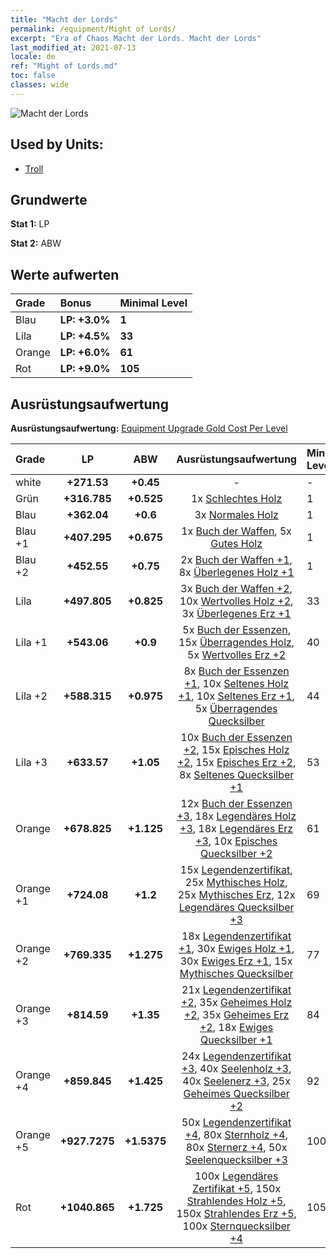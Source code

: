 ```yaml
---
title: "Macht der Lords"
permalink: /equipment/Might of Lords/
excerpt: "Era of Chaos Macht der Lords. Macht der Lords"
last_modified_at: 2021-07-13
locale: de
ref: "Might of Lords.md"
toc: false
classes: wide
---
```


  ![Macht der Lords](/images/e/e_4092.png)

## Used by Units:

* [Troll](/de/units/Troll/) 


## Grundwerte
 **Stat 1:** LP

 **Stat 2:** ABW

## Werte aufwerten

  |     Grade    |   Bonus | Minimal Level | 
  |:-------------|:--------|:--------------| 
  | Blau | **LP: +3.0%** | **1** | 
  | Lila | **LP: +4.5%** | **33** | 
  | Orange | **LP: +6.0%** | **61** | 
  | Rot | **LP: +9.0%** | **105** | 


## Ausrüstungsaufwertung
 **Ausrüstungsaufwertung:** [Equipment Upgrade Gold Cost Per Level](/equipment/EquipmentUpgradeCostPerLevel/) 

  |          Grade      | LP | ABW | Ausrüstungsaufwertung | Minimal Level |
  |:--------------------|:---------:|:---------:|:----------------:|:--------------|
  | white | **+271.53** | **+0.45** | - | - |
  | Grün | **+316.785** | **+0.525** | 1x [Schlechtes Holz](/ItemsDE/mat_1/) | 1 |
  | Blau | **+362.04** | **+0.6** | 3x [Normales Holz](/ItemsDE/mat_7/) | 1 |
  | Blau +1 | **+407.295** | **+0.675** | 1x [Buch der Waffen](/ItemsDE/mat_18/), 5x [Gutes Holz](/ItemsDE/mat_13/) | 1 |
  | Blau +2 | **+452.55** | **+0.75** | 2x [Buch der Waffen +1](/ItemsDE/mat_25/), 8x [Überlegenes Holz +1](/ItemsDE/mat_20/) | 1 |
  | Lila | **+497.805** | **+0.825** | 3x [Buch der Waffen +2](/ItemsDE/mat_32/), 10x [Wertvolles Holz +2](/ItemsDE/mat_27/), 3x [Überlegenes Erz +1](/ItemsDE/mat_19/) | 33 |
  | Lila +1 | **+543.06** | **+0.9** | 5x [Buch der Essenzen](/ItemsDE/mat_39/), 15x [Überragendes Holz](/ItemsDE/mat_34/), 5x [Wertvolles Erz +2](/ItemsDE/mat_26/) | 40 |
  | Lila +2 | **+588.315** | **+0.975** | 8x [Buch der Essenzen +1](/ItemsDE/mat_46/), 10x [Seltenes Holz +1](/ItemsDE/mat_41/), 10x [Seltenes Erz +1](/ItemsDE/mat_40/), 5x [Überragendes Quecksilber](/ItemsDE/mat_35/) | 44 |
  | Lila +3 | **+633.57** | **+1.05** | 10x [Buch der Essenzen +2](/ItemsDE/mat_53/), 15x [Episches Holz +2](/ItemsDE/mat_48/), 15x [Episches Erz +2](/ItemsDE/mat_47/), 8x [Seltenes Quecksilber +1](/ItemsDE/mat_42/) | 53 |
  | Orange | **+678.825** | **+1.125** | 12x [Buch der Essenzen +3](/ItemsDE/mat_60/), 18x [Legendäres Holz +3](/ItemsDE/mat_55/), 18x [Legendäres Erz +3](/ItemsDE/mat_54/), 10x [Episches Quecksilber +2](/ItemsDE/mat_49/) | 61 |
  | Orange +1 | **+724.08** | **+1.2** | 15x [Legendenzertifikat](/ItemsDE/mat_67/), 25x [Mythisches Holz](/ItemsDE/mat_62/), 25x [Mythisches Erz](/ItemsDE/mat_61/), 12x [Legendäres Quecksilber +3](/ItemsDE/mat_56/) | 69 |
  | Orange +2 | **+769.335** | **+1.275** | 18x [Legendenzertifikat +1](/ItemsDE/mat_74/), 30x [Ewiges Holz +1](/ItemsDE/mat_69/), 30x [Ewiges Erz +1](/ItemsDE/mat_68/), 15x [Mythisches Quecksilber](/ItemsDE/mat_63/) | 77 |
  | Orange +3 | **+814.59** | **+1.35** | 21x [Legendenzertifikat +2](/ItemsDE/mat_81/), 35x [Geheimes Holz +2](/ItemsDE/mat_76/), 35x [Geheimes Erz +2](/ItemsDE/mat_75/), 18x [Ewiges Quecksilber +1](/ItemsDE/mat_70/) | 84 |
  | Orange +4 | **+859.845** | **+1.425** | 24x [Legendenzertifikat +3](/ItemsDE/mat_88/), 40x [Seelenholz +3](/ItemsDE/mat_83/), 40x [Seelenerz +3](/ItemsDE/mat_82/), 25x [Geheimes Quecksilber +2](/ItemsDE/mat_77/) | 92 |
  | Orange +5 | **+927.7275** | **+1.5375** | 50x [Legendenzertifikat +4](/ItemsDE/mat_95/), 80x [Sternholz +4](/ItemsDE/mat_90/), 80x [Sternerz +4](/ItemsDE/mat_89/), 50x [Seelenquecksilber +3](/ItemsDE/mat_84/) | 100 |
  | Rot | **+1040.865** | **+1.725** | 100x [Legendäres Zertifikat +5](/ItemsDE/mat_102/), 150x [Strahlendes Holz +5](/ItemsDE/mat_97/), 150x [Strahlendes Erz +5](/ItemsDE/mat_96/), 100x [Sternquecksilber +4](/ItemsDE/mat_91/) | 105 |


